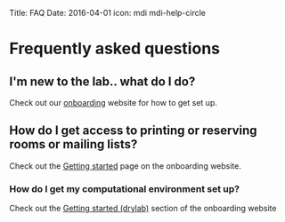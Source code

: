 Title: FAQ
Date: 2016-04-01
icon: mdi mdi-help-circle

# Frequently asked questions

## I'm new to the lab.. what do I do?

Check out our [onboarding](http://yeolab.github.io/onboarding/) website for how to get set up.

## How do I get access to printing or reserving rooms or mailing lists?

Check out the [Getting started](http://yeolab.github.io/onboarding/getting_started.html) page on the onboarding website.

### How do I get my computational environment set up?

Check out the [Getting started (drylab)](http://yeolab.github.io/TSCC%2Onboarding/) section of the onboarding website

